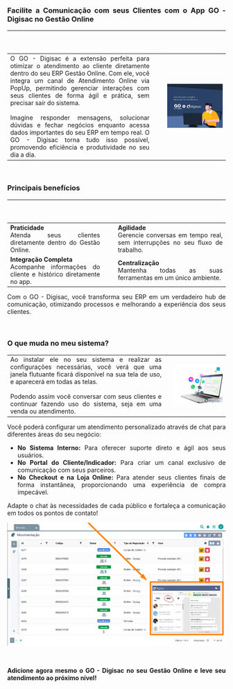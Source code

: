 <div style="text-align: justify">

### Facilite a Comunicação com seus Clientes com o App GO - Digisac no Gestão Online

| |<p style="color: white;">__</p> | | 
|-|-|-|
|O GO - Digisac é a extensão perfeita para otimizar o atendimento ao cliente diretamente dentro do seu ERP Gestão Online. Com ele, você integra um canal de Atendimento Online via PopUp, permitindo gerenciar interações com seus clientes de forma ágil e prática, sem precisar sair do sistema.<br><br>Imagine responder mensagens, solucionar dúvidas e fechar negócios enquanto acessa dados importantes do seu ERP em tempo real. O GO - Digisac torna tudo isso possível, promovendo eficiência e produtividade no seu dia a dia. | |![](https://github.com/Gestao-Online/public-docs/blob/ecb073ad8f8f12942363899434d7e3fad3034bf0/erp-v2/marketplace/extensions/me.digisac.gestao-online.chat/assets/extensao_digisaca_chat_01.png?raw=true) |

<br>

### Principais benefícios

| |<p style="color: white;">__</p> | |
|-|-|-|
|**Praticidade**<br>Atenda seus clientes diretamente dentro do Gestão Online. | |**Agilidade**<br>Gerencie conversas em tempo real, sem interrupções no seu fluxo de trabalho.|
|**Integração Completa**<br>Acompanhe informações do cliente e histórico diretamente no app.| |**Centralização**<br>Mantenha todas as suas ferramentas em um único ambiente.|

Com o GO - Digisac, você transforma seu ERP em um verdadeiro hub de comunicação, otimizando processos e melhorando a experiência dos seus clientes.

<br>

### O que muda no meu sistema?

| | | |
|-|-|-|
|Ao instalar ele no seu sistema e realizar as configurações necessárias, você verá que uma janela flutuante ficará disponível na sua tela de uso, e aparecerá em todas as telas. <br><br>Podendo assim você conversar com seus clientes e continuar fazendo uso do sistema, seja em uma venda ou atendimento. | |![](https://github.com/Gestao-Online/public-docs/blob/b8bf5a1c728e00c32eed36d9a0fa4e32a2c299a7/erp-v2/marketplace/extensions/me.digisac.gestao-online.chat/assets/extensao_digisaca_chat_02.png?raw=true) |

Você poderá configurar um atendimento personalizado através de chat para diferentes áreas do seu negócio:

* **No Sistema Interno:** Para oferecer suporte direto e ágil aos seus usuários.
* **No Portal do Cliente/Indicador:** Para criar um canal exclusivo de comunicação com seus parceiros.
* **No Checkout e na Loja Online:** Para atender seus clientes finais de forma instantânea, proporcionando uma experiência de compra impecável.

Adapte o chat às necessidades de cada público e fortaleça a comunicação em todos os pontos de contato!

![](https://github.com/Gestao-Online/public-docs/blob/572c7c92d328e1e501643472cad4de413ea1e635/erp-v2/marketplace/extensions/me.digisac.gestao-online.chat/assets/extensao_digisaca_chat_03.png?raw=true)

<br>

**Adicione agora mesmo o GO - Digisac no seu Gestão Online e leve seu atendimento ao próximo nível!**

</div>